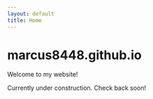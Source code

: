 ```yaml
---
layout: default
title: Home
---
```

# marcus8448.github.io
Welcome to my website!

Currently under construction. Check back soon!
